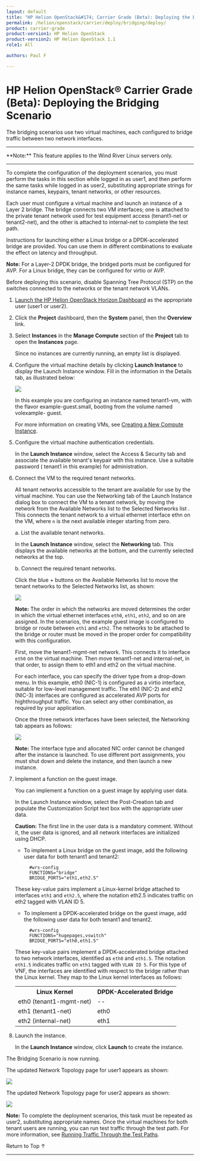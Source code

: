 ```yaml
---
layout: default
title: "HP Helion OpenStack&#174; Carrier Grade (Beta): Deploying the Bridging Scenario"
permalink: /helion/openstack/carrier/deploy/bridging/deploy/
product: carrier-grade
product-version1: HP Helion OpenStack
product-version2: HP Helion OpenStack 1.1
role1: All

authors: Paul F

---
```

<!--UNDER REVISION-->

<script>

function PageRefresh {
onLoad="window.refresh"
}

PageRefresh();

</script>

<!-- <p style="font-size: small;"> <a href="/helion/openstack/1.1/3rd-party-license-agreements/">&#9664; PREV</a> | <a href="/helion/openstack/1.1/">&#9650; UP</a> | NEXT &#9654; </p> -->

# HP Helion OpenStack&#174; Carrier Grade (Beta): Deploying the Bridging Scenario

The bridging scenarios use two virtual machines, each configured to bridge traffic between two network interfaces.

<hr>
**Note:** This feature applies to the Wind River Linux servers only.
<hr>

To complete the configuration of the deployment scenarios, you must perform the tasks in this section while logged in as user1, and then perform the same tasks while logged in as user2, substituting appropriate strings for instance names, keypairs, tenant networks, or other resources.

Each user must configure a virtual machine and launch an instance of a Layer 2 bridge. The bridge connects two VM interfaces; one is attached to the private tenant network used for test equipment access (tenant1-net or tenant2-net), and the other is attached to internal-net to complete the test path.

Instructions for launching either a Linux bridge or a DPDK-accelerated bridge are provided. You can use them in different combinations to evaluate the effect on latency and throughput.

**Note:** For a Layer-2 DPDK bridge, the bridged ports must be configured for AVP. For a Linux bridge, they can be configured for virtio or AVP.

Before deploying this scenario, disable Spanning Tree Protocol (STP) on the switches connected to the networks or the tenant network VLANs.

1. [Launch the HP Helion OpenStack Horizon Dashboard](/helion/openstack/carrier/dashboard/login/) as the appropriate user (user1 or user2).

2. Click the **Project** dashboard, then the **System** panel, then the **Overview** link.

3. Select **Instances** in the **Manage Compute** section of the **Project** tab to open the **Instances** page.

	Since no instances are currently running, an empty list is displayed.

4. Configure the virtual machine details by clicking **Launch Instance** to display the Launch Instance window. Fill in the information in the Details tab, as illustrated below:

	<img src="media/CGH-deploy-bridge-launch.png">

	In this example you are configuring an instance named tenant1-vm, with the flavor example-guest.small, booting from the volume named volexample- guest. 

	For more information on creating VMs, see [Creating a New Compute Instance](/helion/commercial/carrier/dashboard/managing/instances/create/).

5. Configure the virtual machine authentication credentials.

	In the **Launch Instance** window, select the Access & Security tab and associate the available tenant's keypair with this instance. Use a suitable password ( tenant1 in this example) for administration.

6. Connect the VM to the required tenant networks.

	All tenant networks accessible to the tenant are available for use by the virtual machine. You can use the Networking tab of the Launch Instance dialog box to connect the VM to a tenant network, by moving the network from the Available Networks list to the Selected Networks list . This connects the tenant network to a virtual ethernet interface ethn on the VM, where `n` is the next available integer starting from zero.

	a. List the available tenant networks.

	In the **Launch Instance** window, select the **Networking** tab. This displays the available networks at the bottom, and the currently selected networks at the top.

	b. Connect the required tenant networks.

	Click the blue + buttons on the Available Networks list to move the tenant networks to the Selected Networks list, as shown:

	<img src="media/CGH-deploy-bridge-launch-after.png">

	**Note:** The order in which the networks are moved determines the order in which the virtual ethernet interfaces `eth0`, `eth1`, `eth2`, and so on are assigned. In the scenarios, the example guest image is configured to bridge or route between `eth1` and `eth2`. The networks to be attached to the bridge or router must be moved in the proper order for compatibility with this configuration.

	First, move the tenant1-mgmt-net network. This connects it to interface `eth0` on the virtual machine. Then move tenant1-net and internal-net, in that order, to assign them to eth1 and eth2 on the virtual machine.

	For each interface, you can specify the driver type from a drop-down menu. In this example, eth0 (NIC-1) is configured as a virtio interface, suitable for low-level management traffic. The eth1 (NIC-2) and eth2 (NIC-3) interfaces are configured as accelerated AVP ports for highthroughput traffic. You can select any other combination, as required by your application.

	Once the three network interfaces have been selected, the Networking tab appears as follows:

	<img src="media/CGH-deploy-bridge-launch-nic.png">

	**Note:** The interface type and allocated NIC order cannot be changed after the instance is launched. To use different port assignments, you must shut down and delete the instance, and then launch a new instance.

7. Implement a function on the guest image.

	You can implement a function on a guest image by applying user data.

	In the Launch Instance window, select the Post-Creation tab and populate the Customization Script text box with the appropriate user data.

	**Caution:** The first line in the user data is a mandatory comment. Without it, the user data is ignored, and all network interfaces are initialized using DHCP.

	* To implement a Linux bridge on the guest image, add the following user data for both tenant1 and tenant2:

			#wrs-config
			FUNCTIONS="bridge"
			BRIDGE_PORTS="eth1,eth2.5"

	These key-value pairs implement a Linux-kernel bridge attached to interfaces `eth1` and `eth2.5`, where the notation eth2.5 indicates traffic on eth2 tagged with VLAN ID 5.

	* To implement a DPDK-accelerated bridge on the guest image, add the following user data for both tenant1 and tenant2.

			#wrs-config
			FUNCTIONS="hugepages,vswitch"
			BRIDGE_PORTS="eth0,eth1.5"

	These key-value pairs implement a DPDK-accelerated bridge attached to two network interfaces, identified as `eth0` and `eth1.5`. The notation `eth1.5` indicates traffic on `eth1` tagged with `VLAN ID 5`. For this type of VNF, the interfaces are identified with respect to the bridge rather than the Linux kernel. They map to the Linux kernel interfaces as follows:

	<table>
	<tr><th>Linux Kernel</th><th>DPDK-Accelerated Bridge</th></tr>
	<tr><td>eth0 (tenant1-mgmt-net)</td><td>--</td></tr>
	<tr><td>eth1 (tenant1-net)</td><td>eth0</td></tr>
	<tr><td>eth2 (internal-net)</td><td>eth1</td></tr>
	</table>

8. Launch the instance.
	
	In the **Launch Instance** window, click **Launch** to create the instance.

The Bridging Scenario is now running. 

The updated Network Topology page for user1 appears as shown:

<img src="media/CGH-deploy-bridge-user1.png">

The updated Network Topology page for user2 appears as shown:

<img src="media/CGH-deploy-bridge-user2.png">

**Note:** To complete the deployment scenarios, this task must be repeated as user2, substituting appropriate names. Once the virtual machines for both tenant users are running, you can run test traffic through the test path. For more information, see [Running Traffic Through the Test Paths](/helion/openstack/carrier/deploy/running-traffic/).


<a href="#top" style="padding:14px 0px 14px 0px; text-decoration: none;"> Return to Top &#8593; </a>
 
----
